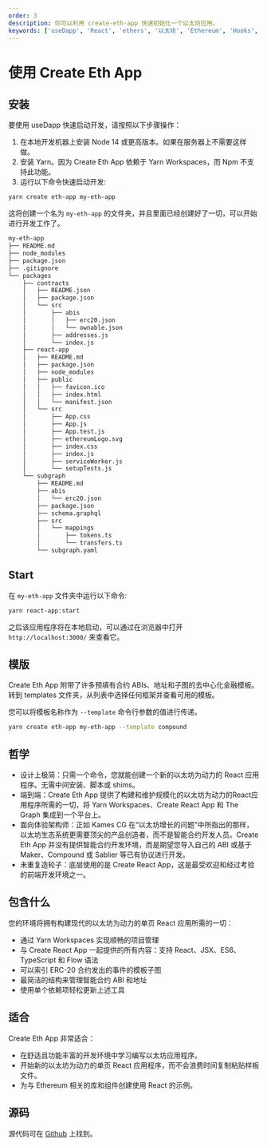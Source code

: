 ```yaml
---
order: 3
description: 你可以利用 create-eth-app 快速初始化一个以太坊应用。
keywords: ['useDapp', 'React', 'ethers', '以太坊', 'Ethereum', 'Hooks', 'create-eth-app']
---
```


# 使用 Create Eth App

## 安装

要使用 useDapp 快速启动开发，请按照以下步骤操作：

1. 在本地开发机器上安装 Node 14 或更高版本。如果在服务器上不需要这样做。
2. 安装 Yarn。因为 Create Eth App 依赖于 Yarn Workspaces，而 Npm 不支持此功能。
3. 运行以下命令快速启动开发:

```bash
yarn create eth-app my-eth-app
```

这将创建一个名为 `my-eth-app` 的文件夹，并且里面已经创建好了一切，可以开始进行开发工作了。

```bash
my-eth-app
├── README.md
├── node_modules
├── package.json
├── .gitignore
└── packages
    ├── contracts
    │   ├── README.json
    │   ├── package.json
    │   └── src
    │       ├── abis
    │       │   ├── erc20.json
    │       │   └── ownable.json
    │       ├── addresses.js
    │       └── index.js
    ├── react-app
    │   ├── README.md
    │   ├── package.json
    │   ├── node_modules
    │   ├── public
    │   │   ├── favicon.ico
    │   │   ├── index.html
    │   │   └── manifest.json
    │   └── src
    │       ├── App.css
    │       ├── App.js
    │       ├── App.test.js
    │       ├── ethereumLogo.svg
    │       ├── index.css
    │       ├── index.js
    │       ├── serviceWorker.js
    │       └── setupTests.js
    └── subgraph
        ├── README.md
        ├── abis
        │   └── erc20.json
        ├── package.json
        ├── schema.graphql
        ├── src
        │   └── mappings
        │       ├── tokens.ts
        │       └── transfers.ts
        └── subgraph.yaml
```

## Start

在 `my-eth-app` 文件夹中运行以下命令:

```bash
yarn react-app:start
```

之后该应用程序将在本地启动，可以通过在浏览器中打开 `http://localhost:3000/` 来查看它。

## 模版

Create Eth App 附带了许多预填有合约 ABIs、地址和子图的去中心化金融模板。转到 templates 文件夹，从列表中选择任何框架并查看可用的模板。

您可以将模板名称作为 `--template` 命令行参数的值进行传递。

```bash
yarn create eth-app my-eth-app --template compound
```

## 哲学

- 设计上极简：只需一个命令，您就能创建一个新的以太坊为动力的 React 应用程序。无需中间安装、脚本或 shims。
- 端到端：Create Eth App 提供了构建和维护规模化的以太坊为动力的React应用程序所需的一切，将 Yarn Workspaces、Create React App 和 The Graph 集成到一个平台上。
- 面向体验架构师：正如 Kames CG 在“以太坊增长的问题”中所指出的那样，以太坊生态系统更需要顶尖的产品创造者，而不是智能合约开发人员。Create Eth App 并没有提供智能合约开发环境，而是期望您导入自己的 ABI 或基于 Maker、Compound 或 Sablier 等已有协议进行开发。
- 未重复造轮子：底层使用的是 Create React App，这是最受欢迎和经过考验的前端开发环境之一。

## 包含什么

您的环境将拥有构建现代的以太坊为动力的单页 React 应用所需的一切：

- 通过 Yarn Workspaces 实现顺畅的项目管理
- 与 Create React App 一起提供的所有内容：支持 React、JSX、ES6、TypeScript 和 Flow 语法
- 可以索引 ERC-20 合约发出的事件的模板子图
- 最简洁的结构来管理智能合约 ABI 和地址
- 使用单个依赖项轻松更新上述工具

## 适合

Create Eth App 非常适合：

- 在舒适且功能丰富的开发环境中学习编写以太坊应用程序。
- 开始新的以太坊为动力的单页 React 应用程序，而不会浪费时间复制粘贴样板文件。
- 为与 Ethereum 相关的库和组件创建使用 React 的示例。

## 源码

源代码可在 [Github](https://github.com/paulrberg/create-eth-app) 上找到。
